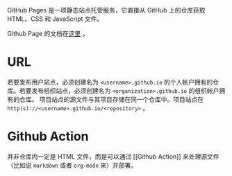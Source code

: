 GitHub Pages 是一项静态站点托管服务，它直接从 GitHub 上的仓库获取 HTML、CSS 和 JavaScript 文件。

Github Page 的文档在[这里](https://docs.github.com/zh/pages) 。

# URL

若要发布用户站点，必须创建名为 `<username>.github.io` 的个人帐户拥有的仓库。若要发布组织站点，必须创建名为 `<organization>.github.io` 的组织帐户拥有的仓库。 项目站点的源文件与其项目存储在同一个仓库中。项目站点在 `http(s)://<username>.github.io/<repository>` 。

# Github Action

并非仓库内一定是 HTML 文件，而是可以通过 [[Github Action]] 来处理源文件（比如说 `markdown` 或者 `org-mode` 来）并部署。
